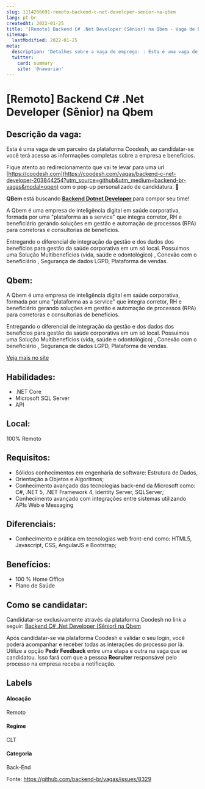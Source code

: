 ```yaml
---
slug: 1114206691-remoto-backend-c-net-developer-senior-na-qbem
lang: pt-br
createdAt: 2022-01-25
title: '[Remoto] Backend C# .Net Developer (Sênior) na Qbem - Vaga de Emprego'
sitemap:
  lastModified: 2022-01-25
meta:
  description: 'Detalhes sobre a vaga de emprego: : Esta é uma vaga de um parceiro da plataforma Coodesh, ao candidatar-se você terá acesso as informações completas sobre a empresa e benefícios.  Fique atento ao redirecionamento que vai te levar para uma url [https://coodesh.com](https://coodesh.com/vagas/backend-c-net-developer-203844254?utm_source=github&utm_medium=backend-br-vagas&modal=open) com o pop-up personalizado de candidatura. 👋 <p><strong>QBem </strong>está buscando <strong><ins>Backend Dotnet Developer </ins></strong>para compor seu time!</p> <p>A Qbem é uma empresa de inteligência digital em saúde corporativa, formada por uma "plataforma as a service" que integra corretor, RH e beneficiário gerando soluções em gestão e automação de processos (RPA) para corretoras e consultorias de benefícios.&nbsp;</p> <p>Entregando o diferencial de integração da gestão e dos dados dos benefícios para gestão da saúde corporativa em um só local. Possuimos uma Solução Multibenefícios (vida, saúde e odontológico) , Conexão com o beneficiário , Segurança de dados LGPD, Plataforma de vendas.&nbsp;</p>'
  twitter:
    card: summary
    site: '@nawarian'
---
```


# [Remoto] Backend C# .Net Developer (Sênior) na Qbem

## Descrição da vaga: 
Esta é uma vaga de um parceiro da plataforma Coodesh, ao candidatar-se você terá acesso as informações completas sobre a empresa e benefícios.


Fique atento ao redirecionamento que vai te levar para uma url [https://coodesh.com](https://coodesh.com/vagas/backend-c-net-developer-203844254?utm_source=github&utm_medium=backend-br-vagas&modal=open) com o pop-up personalizado de candidatura. 👋
<p><strong>QBem </strong>está buscando <strong><ins>Backend Dotnet Developer </ins></strong>para compor seu time!</p>
<p>A Qbem é uma empresa de inteligência digital em saúde corporativa, formada por uma "plataforma as a service"  que integra corretor, RH e beneficiário gerando soluções em gestão e automação de processos (RPA)  para corretoras e consultorias de benefícios.&nbsp;</p>
<p>Entregando o diferencial de integração da gestão e dos dados dos benefícios para gestão da saúde corporativa em um só local. Possuimos uma Solução Multibenefícios (vida, saúde e odontológico) , Conexão com o beneficiário , Segurança de dados LGPD, Plataforma de vendas.&nbsp;</p>

## Qbem: 
 <p>A Qbem é uma empresa de inteligência digital em saúde corporativa, formada por uma "plataforma as a service"  que integra corretor, RH e beneficiário gerando soluções em gestão e automação de processos (RPA)  para corretoras e consultorias de benefícios.&nbsp;</p>
<p>Entregando o diferencial de integração da gestão e dos dados dos benefícios para gestão da saúde corporativa em um só local. Possuimos uma Solução Multibenefícios (vida, saúde e odontológico) , Conexão com o beneficiário , Segurança de dados LGPD, Plataforma de vendas.&nbsp;</p><a href='https://coodesh.com/empresas/qbem'>Veja mais no site</a>

 ## Habilidades: 
 - .NET Core 
- Microsoft SQL Server 
- API
## Local: 
 100% Remoto
## Requisitos: 
 - Sólidos conhecimentos em engenharia de software: Estrutura de Dados,  
- Orientação a Objetos e Algoritmos; 
- Conhecimento avançado das tecnologias back-end da Microsoft como: C#, .NET 5, .NET Framework 4, Identity Server, SQLServer; 
- Conhecimento avançado com integrações entre sistemas utilizando APIs Web e Messaging
## Diferenciais: 
 - Conhecimento e prática em tecnologias web front-end como: HTML5, Javascript, CSS, AngularJS e Bootstrap;
## Benefícios: 
 - 100 % Home Office 
- Plano de Saúde
## Como se candidatar:
Candidatar-se exclusivamente através da plataforma Coodesh no link a seguir: [Backend C# .Net Developer (Sênior) na Qbem](https://coodesh.com/vagas/backend-c-net-developer-203844254?utm_source=github&utm_medium=backend-br-vagas&modal=open)


Após candidatar-se via plataforma Coodesh e validar o seu login, você poderá acompanhar e receber todas as interações do processo por lá. Utilize a opção **Pedir Feedback** entre uma etapa e outra na vaga que se candidatou. Isso fará com que a pessoa **Recruiter** responsável pelo processo na empresa receba a notificação.
## Labels
#### Alocação
Remoto
#### Regime
CLT
#### Categoria
Back-End

Fonte: https://github.com/backend-br/vagas/issues/8329
